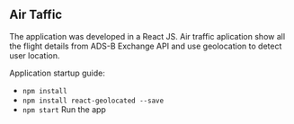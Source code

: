 ## Air Taffic

The application was developed in a React JS.
Air traffic aplication show all the flight details from ADS-B Exchange API and use geolocation to detect user location.

Application startup guide:
* `npm install`
* `npm install react-geolocated --save`
* `npm start` Run the app

